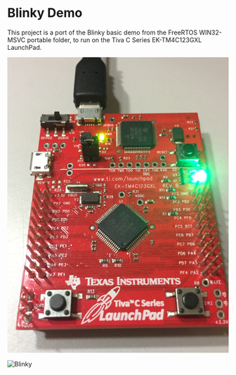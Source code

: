 # Blinky Demo

This project is a port of the Blinky basic demo from the FreeRTOS WIN32-MSVC portable folder, to run on the Tiva C Series EK-TM4C123GXL LaunchPad.  

![Blinky](Task-BlinkGreen.jpg)

![Blinky](Task-BlinkRed.jpg)
